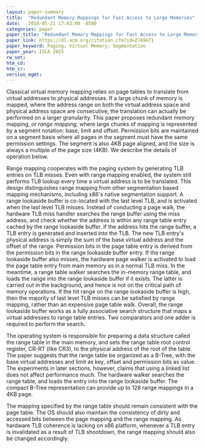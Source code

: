 ```yaml
---
layout: paper-summary
title:  "Redundant Memory Mappings for Fast Access to Large Memories"
date:   2018-05-21 17:03:00 -0500
categories: paper
paper_title: "Redundant Memory Mappings for Fast Access to Large Memories"
paper_link: https://dl.acm.org/citation.cfm?id=2749471
paper_keyword: Paging; Virtual Memory; Segmentation
paper_year: ISCA 2015
rw_set: 
htm_cd: 
htm_cr: 
version_mgmt: 
---
```


Classical virtual memory mapping relies on page tables to translate from virtual addresses to physical addresses.
If a large chunk of memory is mapped, where the address range on both the virtual address space and physical 
address space are consecutive, the translation can actually be performed on a larger granularity. This paper 
proposes redundant memory mapping, or *range mapping*, where large chunks of mapping is represented by a segment notation:
base, limit and offset. Permission bits are maintained on a segment basis where all pages in the segment must
have the same permission settings. The segment is also 4KB page aligned, and the size is always a multiple of 
the page size (4KB). We describe the details of operation below.

Range mapping cooperates with the paging system by generating TLB entries on TLB misses. Even with range mapping enabled,
the system still performs TLB lookup every time a virtual address is to be translated. This design distinguishes range mapping
from other segmentation based mapping mechanisms, including x86's native segmentation support. A range lookaside buffer is co-located 
with the last level TLB, and is activated when the last level TLB misses. Instead of conducting a page walk, the hardware TLB miss 
handler searches the range buffer using the miss address, and check whether the address is within any range table entry cached by the 
range lookaside buffer. If the address hits the range buffer, a TLB entry is generated and inserted into the TLB. The new TLB entry's 
physical address is simply the sum of the base virtual address and the offset of the range. Permission bits in the page 
table entry is derived from the permission bits in the range lookaside buffer entry. If the range lookaside buffer also misses,
the hardware page walker is activated to load the page table entry from main memory as in a normal TLB miss. In the meantime, 
a range table walker searches the in-memory range table, and loads the range into the range lookaside buffer if it exists. The 
latter is carried out in the background, and hence is not on the critical path of memory operations. If the hit range on the 
range lookaside buffer is high, then the majority of last level TLB misses can be satisfied by range mapping, rather than 
an expensive page table walk. Overall, the range lookaside buffer works as a fully associative search structure that maps a
virtual addresses to range table entries. Two comparators and one adder is required to perform the search.

The operating system is responsible for preparing a data structure called the range table in the main memory, and sets the range 
table root control register, CR-RT (like CR3), to the physical address of the root of the table. The paper suggests that the range 
table be organized as a B-Tree, with the base virtual addresses and limit as key, offset and permission bits as value. The experiments
in later sections, however, claims that using a linked list does not affect performance much. The hardware walker searches the range 
table, and loads the entry into the range lookaside buffer. The compact B-Tree representation can provide up to 128 range mappings in
a 4KB page.

The mapping specified by the range table should remain consistent with the page table. The OS should also maintain the consistency
of dirty and accessed bits between the page mapping and the range mapping. As hardware TLB coherence is lacking on x86 platform,
whenever a TLB entry is invalidated as a result of TLB shootdown, the range mapping should also be changed accordingly. 